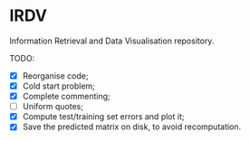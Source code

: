 # IRDV
Information Retrieval and Data Visualisation repository.

TODO:
- [x] Reorganise code;
- [x] Cold start problem;
- [x] Complete commenting;
- [ ] Uniform quotes;
- [x] Compute test/training set errors and plot it;
- [x] Save the predicted matrix on disk, to avoid recomputation.
